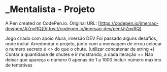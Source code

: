 # _Mentalista - Projeto

A Pen created on CodePen.io. Original URL: [https://codepen.io/imersao-dev/pen/JjZpvRQ](https://codepen.io/imersao-dev/pen/JjZpvRQ).



Jogo criado com apoio Alura, imersão DEV
Foi passado alguns desafios, onde inclui:
Arredondar o projeto, junto com a mensagem de errou colocar o numero secreto é <> do que o chute. (utilizar concatenar de string +)
Contar a quantidade de chutes e ir mostrando, a cada iteração ++
Não deixar que apareça o número 0 apenas de 1 a 1000
Incluir número máximo de tentativas
